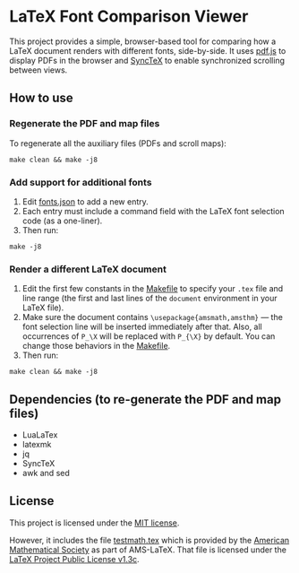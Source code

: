 # LaTeX Font Comparison Viewer

This project provides a simple, browser-based tool for comparing how a LaTeX document renders with different fonts, side-by-side. It uses [pdf.js](https://mozilla.github.io/pdf.js/) to display PDFs in the browser and [SyncTeX](https://itexmac.sourceforge.net/SyncTeX.html) to enable synchronized scrolling between views.

## How to use

### Regenerate the PDF and map files

To regenerate all the auxiliary files (PDFs and scroll maps):

```
make clean && make -j8
```

### Add support for additional fonts

1. Edit [fonts.json](fonts.json) to add a new entry.
2. Each entry must include a command field with the LaTeX font selection code (as a one-liner).
3. Then run:
```
make -j8
```

### Render a different LaTeX document

1. Edit the first few constants in the [Makefile](Makefile) to specify your `.tex` file and line range (the first and last lines of the `document` environment in your LaTeX file).
2. Make sure the document contains `\usepackage{amsmath,amsthm}` — the font selection line will be inserted immediately after that. Also, all occurrences of `P_\X` will be replaced with `P_{\X}` by default. You can change those behaviors in the [Makefile](Makefile).
4. Then run:
```
make clean && make -j8
```

## Dependencies (to re-generate the PDF and map files)
- LuaLaTex
- latexmk
- jq
- SyncTeX
- awk and sed

## License

This project is licensed under the [MIT license](LICENSE.md).

However, it includes the file [testmath.tex](testmath.tex) which is provided by the [American Mathematical Society](https://www.ams.org/) as part of AMS-LaTeX.
That file is licensed under the [LaTeX Project Public License v1.3c](https://www.latex-project.org/lppl/lppl-1-3c/).
